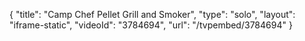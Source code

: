 {
    "title": "Camp Chef Pellet Grill and Smoker",
    "type": "solo",
    "layout": "iframe-static",
    "videoId": "3784694",
    "url": "\/tvpembed\/3784694"
}